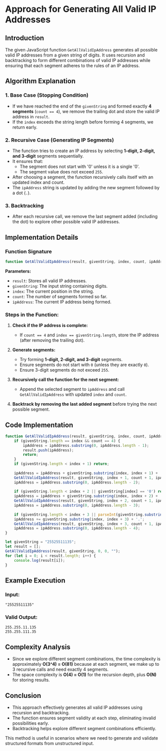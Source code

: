 # Approach for Generating All Valid IP Addresses

## Introduction
The given JavaScript function `GetAllValidIpAddress` generates all possible valid IP addresses from a given string of digits. It uses recursion and backtracking to form different combinations of valid IP addresses while ensuring that each segment adheres to the rules of an IP address.

## Algorithm Explanation

### 1. **Base Case (Stopping Condition)**
   - If we have reached the end of the `givenString` and formed exactly **4 segments** (`count == 4`), we remove the trailing dot and store the valid IP address in `result`.
   - If the `index` exceeds the string length before forming 4 segments, we return early.

### 2. **Recursive Case (Generating IP Segments)**
   - The function tries to create an IP address by selecting **1-digit, 2-digit, and 3-digit** segments sequentially.
   - It ensures that:
     - The segment does not start with '0' unless it is a single '0'.
     - The segment value does not exceed `255`.
   - After choosing a segment, the function recursively calls itself with an updated index and count.
   - The `ipAddress` string is updated by adding the new segment followed by a dot (`.`).
   
### 3. **Backtracking**
   - After each recursive call, we remove the last segment added (including the dot) to explore other possible valid IP addresses.
   
## Implementation Details

### **Function Signature**
```js
function GetAllValidIpAddress(result, givenString, index, count, ipAddress)
```
**Parameters:**
- `result`: Stores all valid IP addresses.
- `givenString`: The input string containing digits.
- `index`: The current position in the string.
- `count`: The number of segments formed so far.
- `ipAddress`: The current IP address being formed.

### **Steps in the Function:**
1. **Check if the IP address is complete:**
   - If `count == 4` and `index == givenString.length`, store the IP address (after removing the trailing dot).
   
2. **Generate segments:**
   - Try forming **1-digit, 2-digit, and 3-digit** segments.
   - Ensure segments do not start with `0` (unless they are exactly `0`).
   - Ensure 3-digit segments do not exceed `255`.
   
3. **Recursively call the function for the next segment:**
   - Append the selected segment to `ipAddress` and call `GetAllValidIpAddress` with updated `index` and `count`.
   
4. **Backtrack by removing the last added segment** before trying the next possible segment.

## Code Implementation
```js
function GetAllValidIpAddress(result, givenString, index, count, ipAddress) {
    if (givenString.length == index && count == 4) {
        ipAddress = ipAddress.substring(0, ipAddress.length - 1);
        result.push(ipAddress);
        return;
    }
    if (givenString.length < index + 1) return;
    
    ipAddress = ipAddress + givenString.substring(index, index + 1) + '.';
    GetAllValidIpAddress(result, givenString, index + 1, count + 1, ipAddress);
    ipAddress = ipAddress.substring(0, ipAddress.length - 2);
    
    if (givenString.length < index + 2 || givenString[index] == '0') return;
    ipAddress = ipAddress + givenString.substring(index, index + 2) + '.';
    GetAllValidIpAddress(result, givenString, index + 2, count + 1, ipAddress);
    ipAddress = ipAddress.substring(0, ipAddress.length - 3);
    
    if (givenString.length < index + 3 || parseInt(givenString.substring(index, index + 3)) > 255) return;
    ipAddress += givenString.substring(index, index + 3) + '.';
    GetAllValidIpAddress(result, givenString, index + 3, count + 1, ipAddress);
    ipAddress = ipAddress.substring(0, ipAddress.length - 4);
}

let givenString = "25525511135";
let result = [];
GetAllValidIpAddress(result, givenString, 0, 0, "");
for (let i = 0; i < result.length; i++) {
    console.log(result[i]);
}
```

## Example Execution
### **Input:**
```plaintext
"25525511135"
```
### **Valid Output:**
```plaintext
255.255.11.135
255.255.111.35
```

## Complexity Analysis
- Since we explore different segment combinations, the time complexity is approximately **O(3^4) = O(81)** because at each segment, we make up to 3 recursive calls and need exactly 4 segments.
- The space complexity is **O(4) = O(1)** for the recursion depth, plus **O(N)** for storing results.

## Conclusion
- This approach effectively generates all valid IP addresses using recursion and backtracking.
- The function ensures segment validity at each step, eliminating invalid possibilities early.
- Backtracking helps explore different segment combinations efficiently.

This method is useful in scenarios where we need to generate and validate structured formats from unstructured input.
